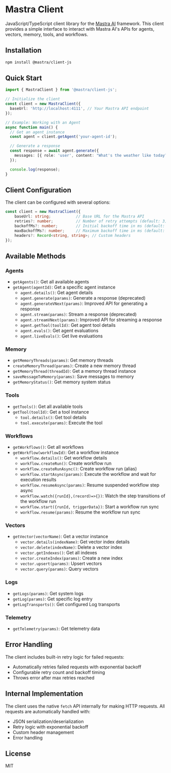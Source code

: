 # Mastra Client

JavaScript/TypeScript client library for the [Mastra AI](https://mastra.ai) framework. This client provides a simple interface to interact with Mastra AI's APIs for agents, vectors, memory, tools, and workflows.

## Installation

```bash
npm install @mastra/client-js
```

## Quick Start

```typescript
import { MastraClient } from '@mastra/client-js';

// Initialize the client
const client = new MastraClient({
  baseUrl: 'http://localhost:4111', // Your Mastra API endpoint
});

// Example: Working with an Agent
async function main() {
  // Get an agent instance
  const agent = client.getAgent('your-agent-id');

  // Generate a response
  const response = await agent.generate({
    messages: [{ role: 'user', content: "What's the weather like today?" }],
  });

  console.log(response);
}
```

## Client Configuration

The client can be configured with several options:

```typescript
const client = new MastraClient({
    baseUrl: string;           // Base URL for the Mastra API
    retries?: number;          // Number of retry attempts (default: 3)
    backoffMs?: number;        // Initial backoff time in ms (default: 300)
    maxBackoffMs?: number;     // Maximum backoff time in ms (default: 5000)
    headers?: Record<string, string>; // Custom headers
});
```

## Available Methods

### Agents

- `getAgents()`: Get all available agents
- `getAgent(agentId)`: Get a specific agent instance
  - `agent.details()`: Get agent details
  - `agent.generate(params)`: Generate a response (deprecated)
  - `agent.generateVNext(params)`: Improved API for generating a response
  - `agent.stream(params)`: Stream a response (deprecated)
  - `agent.streamVNext(params)`: Improved API for streaming a response
  - `agent.getTool(toolId)`: Get agent tool details
  - `agent.evals()`: Get agent evaluations
  - `agent.liveEvals()`: Get live evaluations

### Memory

- `getMemoryThreads(params)`: Get memory threads
- `createMemoryThread(params)`: Create a new memory thread
- `getMemoryThread(threadId)`: Get a memory thread instance
- `saveMessageToMemory(params)`: Save messages to memory
- `getMemoryStatus()`: Get memory system status

### Tools

- `getTools()`: Get all available tools
- `getTool(toolId)`: Get a tool instance
  - `tool.details()`: Get tool details
  - `tool.execute(params)`: Execute the tool

### Workflows

- `getWorkflows()`: Get all workflows
- `getWorkflow(workflowId)`: Get a workflow instance
  - `workflow.details()`: Get workflow details
  - `workflow.createRun()`: Create workflow run
  - `workflow.createRunAsync()`: Create workflow run (alias)
  - `workflow.startAsync(params)`: Execute the workflow and wait for execution results
  - `workflow.resumeAsync(params)`: Resume suspended workflow step async
  - `workflow.watch({runId},(record)=>{})`: Watch the step transitions of the workflow run
  - `workflow.start({runId, triggerData})`: Start a workflow run sync
  - `workflow.resume(params)`: Resume the workflow run sync

### Vectors

- `getVector(vectorName)`: Get a vector instance
  - `vector.details(indexName)`: Get vector index details
  - `vector.delete(indexName)`: Delete a vector index
  - `vector.getIndexes()`: Get all indexes
  - `vector.createIndex(params)`: Create a new index
  - `vector.upsert(params)`: Upsert vectors
  - `vector.query(params)`: Query vectors

### Logs

- `getLogs(params)`: Get system logs
- `getLog(params)`: Get specific log entry
- `getLogTransports()`: Get configured Log transports

### Telemetry

- `getTelemetry(params)`: Get telemetry data

## Error Handling

The client includes built-in retry logic for failed requests:

- Automatically retries failed requests with exponential backoff
- Configurable retry count and backoff timing
- Throws error after max retries reached

## Internal Implementation

The client uses the native `fetch` API internally for making HTTP requests. All requests are automatically handled with:

- JSON serialization/deserialization
- Retry logic with exponential backoff
- Custom header management
- Error handling

## License

MIT
